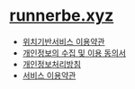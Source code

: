 # [runnerbe.xyz](http://runnerbe.xyz/)

- [위치기반서비스 이용약관](https://applemango-runnerbe.github.io/location-based-service.txt)
- [개인정보의 수집 및 이용 동의서](https://applemango-runnerbe.github.io/personal-information-collection-and-usage-agreement.txt)
- [개인정보처리방침](https://applemango-runnerbe.github.io/privacy-policy.txt)
- [서비스 이용약관](https://applemango-runnerbe.github.io/terms-of-service.txt)
